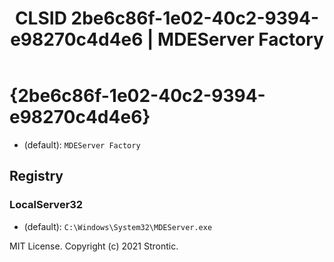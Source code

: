 ﻿---
title: "CLSID 2be6c86f-1e02-40c2-9394-e98270c4d4e6 | MDEServer Factory"
excerpt: What is COM-Object CLSID 2be6c86f-1e02-40c2-9394-e98270c4d4e6?
---

# {2be6c86f-1e02-40c2-9394-e98270c4d4e6}

* (default): `MDEServer Factory`

## Registry


### LocalServer32

* (default): `C:\Windows\System32\MDEServer.exe`

MIT License. Copyright (c) 2021 Strontic.


